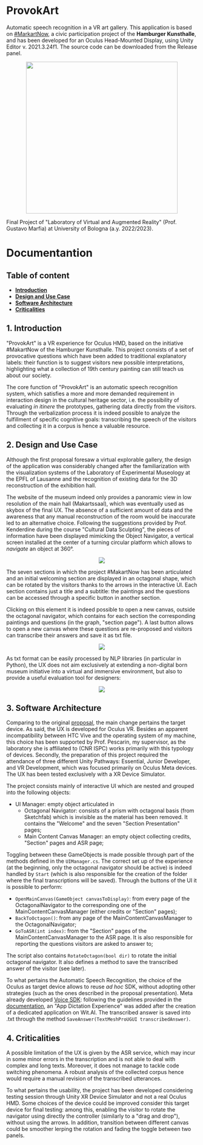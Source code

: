 # ProvokArt

Automatic speech recognition in a VR art gallery. This application is based on [#MarkartNow](https://www.hamburger-kunsthalle.de/makartnow), a civic participation project of the **Hamburger Kunsthalle**, and has been developed for an Oculus Head-Mounted Display, using Unity Editor v. 2021.3.24f1. The source code can be downloaded from the Release panel.

<p align="center">
<img src="https://github.com/ManueleVeggi/provokart_vr/blob/d52dbbf02e54dc24501e9912135cc8981c67b257/OpeningScreenshot.png" style="height:25rem">
</p>

Final Project of "Laboratory of Virtual and Augmented Reality" (Prof. Gustavo Marfia) at University of Bologna (a.y. 2022/2023). 

# Documentantion

## Table of content 
- [**Introduction**](#introduction)
- [**Design and Use Case**](#usecase)
- [**Software Architecture**](#softarchi)
- [**Criticalities**](#criticalities)

## 1. Introduction <a name="introduction"></a>

"ProvokArt" is a VR experience for Oculus HMD, based on the initiative #MakartNow of the Hamburger Kunsthalle. This project consists of a set of provocative questions which have been added to traditional explanatory labels: their function is to suggest visitors new possible interpretations, highlighting what a collection of 19th century painting can still teach us about our society.

The core function of "ProvokArt" is an automatic speech recognition system, which satisfies a more and more demanded requirement in interaction design in the cultural heritage sector, i.e. the possibility of evaluating <i>in itinere</i> the prototypes, gathering data directly from the visitors. Through the verbalization process it is indeed possible to analyze the fulfillment of specific cognitive goals: transcribing the speech of the visitors and collecting it in a corpus is hence a valuable resource.

## 2. Design and Use Case <a name="usecase"></a>

Although the first proposal foresaw a virtual explorable gallery, the design of the application was considerably changed after the familiarization with the visualization systems of the Laboratory of Experimental Museology at the EPFL of Lausanne and the recognition of existing data for the 3D reconstruction of the exhibition hall. 

The website of the museum indeed only provides a panoramic view in low resolution of the main hall (Makartssaal), which was eventually used as skybox of the final UX. The absence of a sufficient amount of data and the awareness that any manual reconstruction of the room would be inaccurate led to an alternative choice. Following the suggestions provided by Prof. Kenderdine during the course "Cultural Data Sculpting", the pieces of information have been displayed mimicking the Object Navigator, a vertical screen installed at the center of a turning circular platform which allows to <i>navigate</i> an object at 360°. 

<p align="center">
<img src="AdditionalMaterial/ObjectNavigator.jpg">
</p>
The seven sections in which the project #MakartNow has been articulated and an initial welcoming section are displayed in an octagonal shape, which can be rotated by the visitors thanks to the arrows in the interactive UI. Each section contains just a title and a subtitle: the paintings and the questions can be accessed through a specific button in another section. 

Clicking on this element it is indeed possible to open a new canvas, outside the octagonal navigator, which contains for each section the corresponding paintings and questions (in the graph, "section page"). A last button allows to open a new canvas where these questions are re-proposed and visitors can transcribe their answers and save it as txt file.

<p align="center">
<img src="AdditionalMaterial/DesignElements.png">
</p>

As txt format can be easily processed by NLP libraries (in particular in Python), the UX does not aim exclusively at extending a non-digital born museum initiative into a virtual and immersive environment, but also to provide a useful evaluation tool for designers:

<p align="center">
<img src="AdditionalMaterial/Use case.png">
</p>

## 3. Software Architecture <a name="softarchi"></a>

Comparing to the original [proposal](https://github.com/ManueleVeggi/provokart_vr/blob/30c5752f6fc384ea2a7d12e9d7b768b83f432727/AdditionalMaterial/Veggi%20Proposta%20Progetto%20LabMarfia.pdf), the main change pertains the target device. As said, the UX is developed for Oculus VR. Besides an apparent incompatibility between HTC Vive and the operating system of my machine, this choice has been supported by Prof. Pescarin, my supervisor, as the laboratory she is affiliated to (CNR ISPC) works primarily with this typology of devices. Secondly, the preparation of this project required the attendance of three different Unity Pathways: Essential, Junior Developer, and VR Development, which was focused primarily on Oculus Meta devices. The UX has been tested exclusively with a XR Device Simulator.

The project consists mainly of interactive UI which are nested and grouped into the following objects:
- UI Manager: empty object articulated in
    - Octagonal Navigator: consists of a prism with octagonal basis (from Sketchfab) which is invisible as the material has been removed. It contains the "Welcome" and the seven "Section Presentation" pages;
    - Main Content Canvas Manager: an empty object collecting credits, "Section" pages and ASR page;

Toggling between these GameObjects is made possible through part of the methods defined in the ```UIManager.cs```. The correct set up of the experience (at the beginning, only the octagonal navigator should be active) is indeed handled by ```Start``` (which is also responsible for the creation of the folder where the final transcriptions will be saved). Through the buttons of the UI it is possible to perform:
- ```OpenMainCanvas(GameObject canvasToDisplay)```: from every page of the OctagonalNavigator to the corresponding one of the MainContentCanvasManager (either credits or "Section" pages);
- ```BackToOctagon()```: from any page of the MainContentCanvasManager to the OctagonalNavigator;
- ```GoToASR(int index)```: from the "Section" pages of the MainContentCanvasManager to the ASR page. It is also responsible for reporting the questions visitors are asked to answer to;

The script also contains ```RotateOctagon(bool dir)``` to rotate the initial octagonal navigator. It also defines a method to save the transcribed answer of the visitor (see later).

To what pertains the Automatic Speech Recognition, the choice of the Oculus as target device allows to reuse <i>ad hoc</i> SDK, without adopting other strategies (such as the ones described in the proposal presentation). Meta already developed [Voice SDK](https://developer.oculus.com/documentation/unity/voice-sdk-overview/): following the guidelines provided in the [documentation](https://developer.oculus.com/documentation/unity/voice-sdk-transcription/), an "App Dictation Experience" was added after the creation of a dedicated application on Wit.AI. The transcribed answer is saved into .txt through the method ```SaveAnswer(TextMeshProUGUI transcribedAnswer)```.

## 4. Criticalities <a name="criticalities"></a>

A possible limitation of the UX is given by the ASR service, which may incur in some minor errors in the transcription and is not able to deal with complex and long texts. Moreover, it does not manage to tackle code switching phenomena. A robust analysis of the collected corpus hence would require a manual revision of the transcribed utterances.

To what pertains the usability, the project has been developed considering testing session through Unity XR Device Simulator and not a real Oculus HMD. Some choices of the device could be improved consider this target device for final testing: among this, enabling the visitor to rotate the navigator using directly the controller (similarly to a "drag and drop"), without using the arrows. In addition, transition between different canvas could be smoother lerping the rotation and fading the toggle between two panels.
